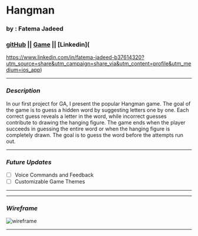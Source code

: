# Hangman

### by : Fatema Jadeed

### [gitHub](https://github.com/FatemaJadeed)  || [Game](https://amazing-roll.surge.sh/) || [Linkedin](
https://www.linkedin.com/in/fatema-jadeed-b37614320?utm_source=share&utm_campaign=share_via&utm_content=profile&utm_medium=ios_app)

---

### **_Description_**

In our first project for GA, 
I present the popular Hangman game. The goal of the game is to guess
a hidden word by suggesting letters one by one. Each correct guess reveals 
a letter in the word, while incorrect guesses contribute to 
drawing the hanging figure. The game ends when the player succeeds in guessing
the entire word or when the hanging figure is completely drawn. 
The goal is to guess the word before the attempts run out.

---


### ***Future Updates***

- [ ] Voice Commands and Feedback
- [ ] Customizable Game Themes

***


---

### **_Wireframe_**


 <img src="https://www.codingnepalweb.com/wp-content/uploads/2023/07/Build-A-Hangman-Game-in-HTML-CSS-and-JavaScript.png" alt="wireframe">

---
